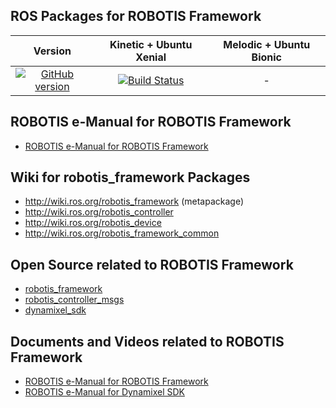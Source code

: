 ## ROS Packages for ROBOTIS Framework
|Version|Kinetic + Ubuntu Xenial|Melodic + Ubuntu Bionic|
|:---:|:---:|:---:|
|[![GitHub version](https://badge.fury.io/gh/ROBOTIS-GIT%2FROBOTIS-Framework.svg)](https://badge.fury.io/gh/ROBOTIS-GIT%2FROBOTIS-Framework)|[![Build Status](https://travis-ci.org/ROBOTIS-GIT/ROBOTIS-Framework.svg?branch=master)](https://travis-ci.org/ROBOTIS-GIT/ROBOTIS-Framework)|-|

## ROBOTIS e-Manual for ROBOTIS Framework
- [ROBOTIS e-Manual for ROBOTIS Framework](http://emanual.robotis.com/docs/en/software/robotis_framework_packages)

## Wiki for robotis_framework Packages
- http://wiki.ros.org/robotis_framework (metapackage)
- http://wiki.ros.org/robotis_controller
- http://wiki.ros.org/robotis_device
- http://wiki.ros.org/robotis_framework_common

## Open Source related to ROBOTIS Framework
- [robotis_framework](https://github.com/ROBOTIS-GIT/ROBOTIS-Framework)
- [robotis_controller_msgs](https://github.com/ROBOTIS-GIT/ROBOTIS-Framework-msgs)
- [dynamixel_sdk](https://github.com/ROBOTIS-GIT/DynamixelSDK)

## Documents and Videos related to ROBOTIS Framework
- [ROBOTIS e-Manual for ROBOTIS Framework](http://emanual.robotis.com/docs/en/software/robotis_framework_packages/)
- [ROBOTIS e-Manual for Dynamixel SDK](http://emanual.robotis.com/docs/en/software/dynamixel/dynamixel_sdk/overview/)